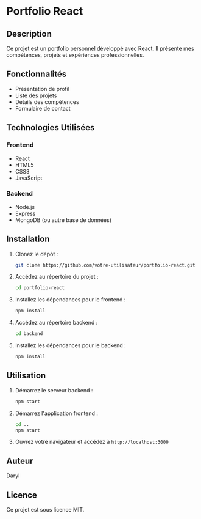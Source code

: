 # Portfolio React

## Description

Ce projet est un portfolio personnel développé avec React. Il présente mes compétences, projets et expériences professionnelles.

## Fonctionnalités

- Présentation de profil
- Liste des projets
- Détails des compétences
- Formulaire de contact

## Technologies Utilisées

### Frontend

- React
- HTML5
- CSS3
- JavaScript

### Backend

- Node.js
- Express
- MongoDB (ou autre base de données)

## Installation

1. Clonez le dépôt :

   ```bash
   git clone https://github.com/votre-utilisateur/portfolio-react.git
   ```

2. Accédez au répertoire du projet :

   ```bash
   cd portfolio-react
   ```

3. Installez les dépendances pour le frontend :

   ```bash
   npm install
   ```

4. Accédez au répertoire backend :

   ```bash
   cd backend
   ```

5. Installez les dépendances pour le backend :
   ```bash
   npm install
   ```

## Utilisation

1. Démarrez le serveur backend :

   ```bash
   npm start
   ```

2. Démarrez l'application frontend :

   ```bash
   cd ..
   npm start
   ```

3. Ouvrez votre navigateur et accédez à `http://localhost:3000`

## Auteur

Daryl

## Licence

Ce projet est sous licence MIT.
